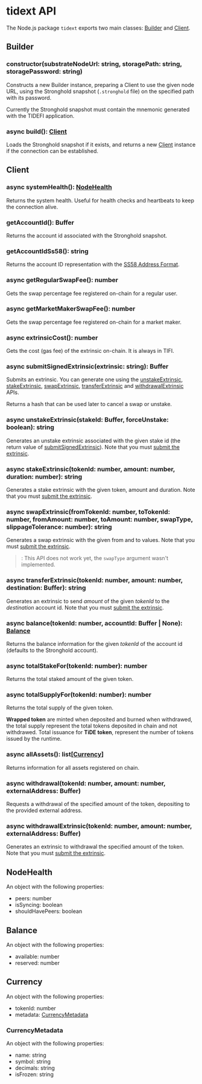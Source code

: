 # tidext API

The Node.js package `tidext` exports two main classes: [Builder](#builder) and [Client](#client).

## Builder

### constructor(substrateNodeUrl: string, storagePath: string, storagePassword: string)

Constructs a new Builder instance, preparing a Client to use the given node URL,
using the Stronghold snapshot (`.stronghold` file) on the specified path with its password.

Currently the Stronghold snapshot must contain the mnemonic generated with the TIDEFI application.

### async build(): [Client](#client)

Loads the Stronghold snapshot if it exists, and returns a new [Client](#client) instance if the connection can be established.

## Client

### async systemHealth(): [NodeHealth](#nodehealth)

Returns the system health. Useful for health checks and heartbeats to keep the connection alive.

### getAccountId(): Buffer

Returns the account id associated with the Stronghold snapshot.

### getAccountIdSs58(): string

Returns the account ID representation with the [SS58 Address Format](https://docs.substrate.io/v3/advanced/ss58/).

### async getRegularSwapFee(): number

Gets the swap percentage fee registered on-chain for a regular user.

### async getMarketMakerSwapFee(): number

Gets the swap percentage fee registered on-chain for a market maker.

### async extrinsicCost(): number

Gets the cost (gas fee) of the extrinsic on-chain. It is always in TIFI.

### async submitSignedExtrinsic(extrinsic: string): Buffer

Submits an extrinsic. You can generate one using the [unstakeExtrinsic], [stakeExtrinsic], [swapExtrinsic], [transferExtrinsic] and [withdrawalExtrinsic] APIs.

[unstakeExtrinsic]: #async-unstakeextrinsicstakeid-Buffer-forceunstake-boolean-string
[stakeExtrinsic]: #async-stakeextrinsictokenId-number-amount-number-duration-number-string
[swapExtrinsic]: #async-swapextrinsicfromTokenId-number-toTokenId-number-fromamount-number-toamount-number-swaptype-slippagetolerance-number-string
[transferExtrinsic]: #async-transferextrinsictokenId-number-amount-number-destination-Buffer-string
[withdrawalExtrinsic]: #async-withdrawalextrinsictokenId-number-amount-number-externalAddress-Buffer

Returns a hash that can be used later to cancel a swap or unstake.

### async unstakeExtrinsic(stakeId: Buffer, forceUnstake: boolean): string

Generates an unstake extrinsic associated with the given stake id (the return value of [submitSignedExtrinsic](#async-submitsignedextrinsicextrinsic-string-Buffer)). Note that you must [submit the extrinsic](#async-submitsignedextrinsicextrinsic-string-Buffer).

### async stakeExtrinsic(tokenId: number, amount: number, duration: number): string

Generates a stake extrinsic with the given token, amount and duration. Note that you must [submit the extrinsic](#async-submitsignedextrinsicextrinsic-string-Buffer).

### async swapExtrinsic(fromTokenId: number, toTokenId: number, fromAmount: number, toAmount: number, swapType, slippageTolerance: number): string

Generates a swap extrinsic with the given from and to values. Note that you must [submit the extrinsic](#async-submitsignedextrinsicextrinsic-string-Buffer).

> : This API does not work yet, the `swapType` argument wasn't implemented.

### async transferExtrinsic(tokenId: number, amount: number, destination: Buffer): string

Generates an extrinsic to send _amount_ of the given _tokenId_ to the _destination_ account id. Note that you must [submit the extrinsic](#async-submitsignedextrinsicextrinsic-string-Buffer).

### async balance(tokenId: number, accountId: Buffer | None): [Balance](#balance)

Returns the balance information for the given _tokenId_ of the account id (defaults to the Stronghold account).

### async totalStakeFor(tokenId: number): number

Returns the total staked amount of the given token.

### async totalSupplyFor(tokenId: number): number

Returns the total supply of the given token.

**Wrapped token** are minted when deposited and burned when withdrawed, the total supply represent the total tokens deposited in chain and not withdrawed.
Total issuance for **TiDE token**, represent the number of tokens issued by the runtime.

### async allAssets(): list\[[Currency](#currency)\]

Returns information for all assets registered on chain.

### async withdrawal(tokenId: number, amount: number, externalAddress: Buffer)

Requests a withdrawal of the specified amount of the token, depositing to the provided external address.

### async withdrawalExtrinsic(tokenId: number, amount: number, externalAddress: Buffer)

Generates an extrinsic to withdrawal the specified amount of the token. Note that you must [submit the extrinsic](#async-submitsignedextrinsicextrinsic-string-Buffer).

## NodeHealth

An object with the following properties:

- peers: number
- isSyncing: boolean
- shouldHavePeers: boolean

## Balance

An object with the following properties:

- available: number
- reserved: number

## Currency

An object with the following properties:

- tokenId: number
- metadata: [CurrencyMetadata](#currencymetadata)

### CurrencyMetadata

An object with the following properties:

- name: string
- symbol: string
- decimals: string
- isFrozen: string
